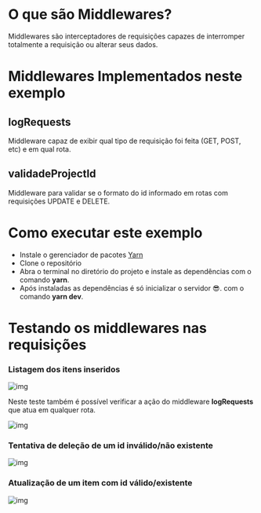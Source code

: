 # O que são Middlewares?
Middlewares são interceptadores de requisições capazes de interromper totalmente a requisição ou alterar seus dados.

# Middlewares Implementados neste exemplo

## logRequests
Middleware capaz de exibir qual tipo de requisição foi feita (GET, POST, etc) e em qual rota.

## validadeProjectId
Middleware para validar se o formato do id informado em rotas com requisições UPDATE e DELETE. 

# Como executar este exemplo
- Instale o gerenciador de pacotes [Yarn](https://classic.yarnpkg.com/en/docs/install/#windows-stable)
- Clone o repositório
- Abra o terminal no diretório do projeto e instale as dependências com o comando **yarn**.
- Após instaladas as dependências é só inicializar o servidor 😎. com o comando **yarn dev**.

# Testando os middlewares nas requisições

### Listagem dos itens inseridos
![img](https://github.com/AlekOliveira/Middlewares/blob/main/imgs/listar.jpg)

Neste teste também é possível verificar a ação do middleware **logRequests**
que atua em qualquer rota.

![img](https://github.com/AlekOliveira/Middlewares/blob/main/imgs/middleware.jpg)

### Tentativa de deleção de um id inválido/não existente
![img](https://github.com/AlekOliveira/Middlewares/blob/main/imgs/deletar.jpg)

### Atualização de um item com id válido/existente
![img](https://github.com/AlekOliveira/Middlewares/blob/main/imgs/update.jpg)
